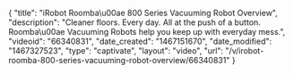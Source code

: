 {
    "title": "iRobot Roomba\u00ae 800 Series Vacuuming Robot Overview",
    "description": "Cleaner floors. Every day. All at the push of a button. Roomba\u00ae Vacuuming Robots help you keep up with everyday mess.",
    "videoid": "66340831",
    "date_created": "1467151670",
    "date_modified": "1467327523",
    "type": "captivate",
    "layout": "video",
    "url": "\/v\/irobot-roomba-800-series-vacuuming-robot-overview\/66340831"
}